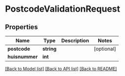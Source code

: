 # PostcodeValidationRequest

## Properties
Name | Type | Description | Notes
------------ | ------------- | ------------- | -------------
**postcode** | **string** |  | [optional] 
**huisnummer** | **int** |  | 

[[Back to Model list]](../README.md#documentation-for-models) [[Back to API list]](../README.md#documentation-for-api-endpoints) [[Back to README]](../README.md)


